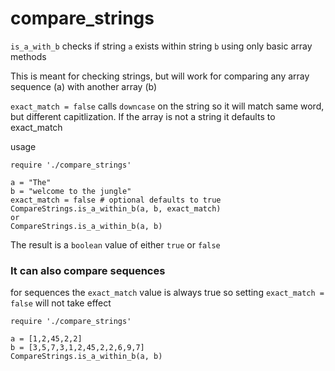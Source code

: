 # compare_strings

`is_a_with_b` checks if string `a` exists within string `b` using only basic array methods

This is meant for checking strings, but will work for comparing any array sequence (a)
with another array (b)

`exact_match = false` calls `downcase` on the string so it will match same word, but different capitlization. If the array is not a string it defaults to exact_match

usage

```
require './compare_strings'

a = "The"
b = "welcome to the jungle"
exact_match = false # optional defaults to true
CompareStrings.is_a_within_b(a, b, exact_match)
or
CompareStrings.is_a_within_b(a, b)
```

The result is a `boolean` value of either `true` or `false`

### It can also compare sequences

for sequences the `exact_match` value is always true
so setting `exact_match = false` will not take effect

```
require './compare_strings'

a = [1,2,45,2,2]
b = [3,5,7,3,1,2,45,2,2,6,9,7]
CompareStrings.is_a_within_b(a, b)
```
